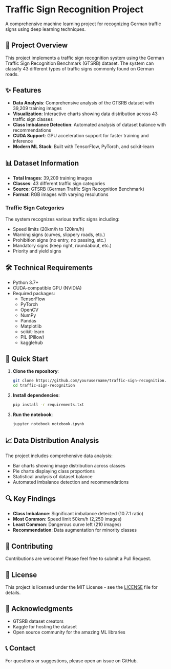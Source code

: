 # Traffic Sign Recognition Project

A comprehensive machine learning project for recognizing German traffic signs using deep learning techniques.

## 🚦 Project Overview

This project implements a traffic sign recognition system using the German Traffic Sign Recognition Benchmark (GTSRB) dataset. The system can classify 43 different types of traffic signs commonly found on German roads.

## ✨ Features

- **Data Analysis**: Comprehensive analysis of the GTSRB dataset with 39,209 training images
- **Visualization**: Interactive charts showing data distribution across 43 traffic sign classes
- **Class Imbalance Detection**: Automated analysis of dataset balance with recommendations
- **CUDA Support**: GPU acceleration support for faster training and inference
- **Modern ML Stack**: Built with TensorFlow, PyTorch, and scikit-learn

## 📊 Dataset Information

- **Total Images**: 39,209 training images
- **Classes**: 43 different traffic sign categories
- **Source**: GTSRB (German Traffic Sign Recognition Benchmark)
- **Format**: RGB images with varying resolutions

### Traffic Sign Categories

The system recognizes various traffic signs including:
- Speed limits (20km/h to 120km/h)
- Warning signs (curves, slippery roads, etc.)
- Prohibition signs (no entry, no passing, etc.)
- Mandatory signs (keep right, roundabout, etc.)
- Priority and yield signs

## 🛠️ Technical Requirements

- Python 3.7+
- CUDA-compatible GPU (NVIDIA)
- Required packages:
  - TensorFlow
  - PyTorch
  - OpenCV
  - NumPy
  - Pandas
  - Matplotlib
  - scikit-learn
  - PIL (Pillow)
  - kagglehub

## 🚀 Quick Start

1. **Clone the repository**:
   ```bash
   git clone https://github.com/yourusername/traffic-sign-recognition.git
   cd traffic-sign-recognition
   ```

2. **Install dependencies**:
   ```bash
   pip install -r requirements.txt
   ```

3. **Run the notebook**:
   ```bash
   jupyter notebook notebook.ipynb
   ```

## 📈 Data Distribution Analysis

The project includes comprehensive data analysis:
- Bar charts showing image distribution across classes
- Pie charts displaying class proportions
- Statistical analysis of dataset balance
- Automated imbalance detection and recommendations

## 🔍 Key Findings

- **Class Imbalance**: Significant imbalance detected (10.7:1 ratio)
- **Most Common**: Speed limit 50km/h (2,250 images)
- **Least Common**: Dangerous curve left (210 images)
- **Recommendation**: Data augmentation for minority classes

## 🤝 Contributing

Contributions are welcome! Please feel free to submit a Pull Request.

## 📝 License

This project is licensed under the MIT License - see the [LICENSE](LICENSE) file for details.

## 🙏 Acknowledgments

- GTSRB dataset creators
- Kaggle for hosting the dataset
- Open source community for the amazing ML libraries

## 📞 Contact

For questions or suggestions, please open an issue on GitHub.
